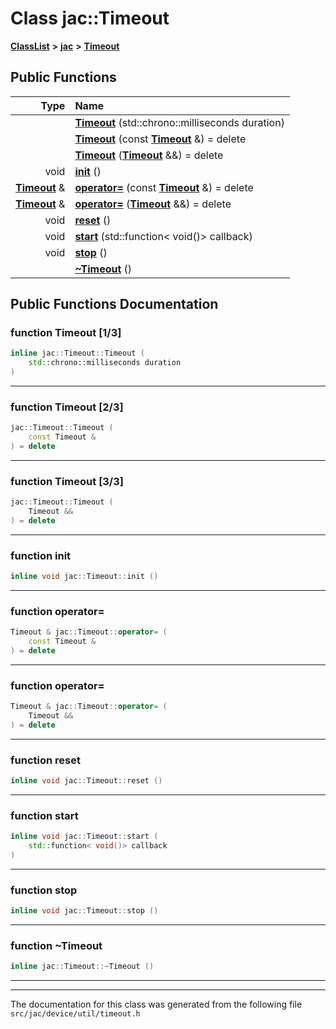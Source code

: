 

# Class jac::Timeout



[**ClassList**](annotated.md) **>** [**jac**](namespacejac.md) **>** [**Timeout**](classjac_1_1Timeout.md)










































## Public Functions

| Type | Name |
| ---: | :--- |
|   | [**Timeout**](#function-timeout-13) (std::chrono::milliseconds duration) <br> |
|   | [**Timeout**](#function-timeout-23) (const [**Timeout**](classjac_1_1Timeout.md) &) = delete<br> |
|   | [**Timeout**](#function-timeout-33) ([**Timeout**](classjac_1_1Timeout.md) &&) = delete<br> |
|  void | [**init**](#function-init) () <br> |
|  [**Timeout**](classjac_1_1Timeout.md) & | [**operator=**](#function-operator) (const [**Timeout**](classjac_1_1Timeout.md) &) = delete<br> |
|  [**Timeout**](classjac_1_1Timeout.md) & | [**operator=**](#function-operator_1) ([**Timeout**](classjac_1_1Timeout.md) &&) = delete<br> |
|  void | [**reset**](#function-reset) () <br> |
|  void | [**start**](#function-start) (std::function&lt; void()&gt; callback) <br> |
|  void | [**stop**](#function-stop) () <br> |
|   | [**~Timeout**](#function-timeout) () <br> |




























## Public Functions Documentation




### function Timeout [1/3]

```C++
inline jac::Timeout::Timeout (
    std::chrono::milliseconds duration
) 
```




<hr>



### function Timeout [2/3]

```C++
jac::Timeout::Timeout (
    const Timeout &
) = delete
```




<hr>



### function Timeout [3/3]

```C++
jac::Timeout::Timeout (
    Timeout &&
) = delete
```




<hr>



### function init 

```C++
inline void jac::Timeout::init () 
```




<hr>



### function operator= 

```C++
Timeout & jac::Timeout::operator= (
    const Timeout &
) = delete
```




<hr>



### function operator= 

```C++
Timeout & jac::Timeout::operator= (
    Timeout &&
) = delete
```




<hr>



### function reset 

```C++
inline void jac::Timeout::reset () 
```




<hr>



### function start 

```C++
inline void jac::Timeout::start (
    std::function< void()> callback
) 
```




<hr>



### function stop 

```C++
inline void jac::Timeout::stop () 
```




<hr>



### function ~Timeout 

```C++
inline jac::Timeout::~Timeout () 
```




<hr>

------------------------------
The documentation for this class was generated from the following file `src/jac/device/util/timeout.h`

